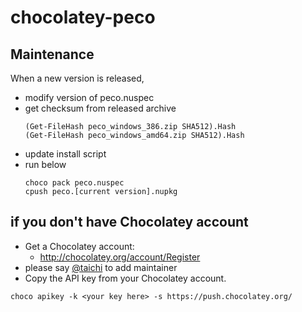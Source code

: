 # chocolatey-peco

## Maintenance

When a new version is released,

- modify version of peco.nuspec
- get checksum from released archive
  ```
  (Get-FileHash peco_windows_386.zip SHA512).Hash
  (Get-FileHash peco_windows_amd64.zip SHA512).Hash
  ```
- update install script
- run below
  ```
  choco pack peco.nuspec
  cpush peco.[current version].nupkg
  ```

## if you don't have Chocolatey account

- Get a Chocolatey account:
  - http://chocolatey.org/account/Register
- please say [@taichi](https://twitter.com/ryushi) to add maintainer
- Copy the API key from your Chocolatey account.

```
choco apikey -k <your key here> -s https://push.chocolatey.org/
```
